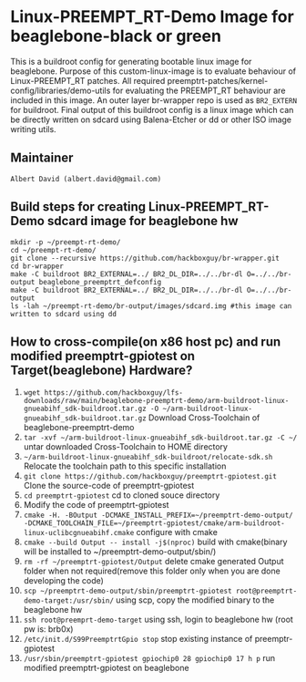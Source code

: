 # Linux-PREEMPT_RT-Demo Image for beaglebone-black or green

This is a buildroot config for generating bootable linux image for beaglebone. Purpose of this custom-linux-image is to evaluate behaviour of Linux-PREEMPT_RT patches. All required preemptrt-patches/kernel-config/libraries/demo-utils for evaluating the PREEMPT_RT behaviour are included in this image. An outer layer br-wrapper repo is used as ```BR2_EXTERN``` for buildroot. Final output of this buildroot config is a linux image which can be directly written on sdcard using Balena-Etcher or dd or other ISO image writing utils.

## Maintainer
	Albert David (albert.david@gmail.com)

## Build steps for creating Linux-PREEMPT_RT-Demo sdcard image for beaglebone hw
    mkdir -p ~/preempt-rt-demo/
    cd ~/preempt-rt-demo/
    git clone --recursive https://github.com/hackboxguy/br-wrapper.git
    cd br-wrapper
    make -C buildroot BR2_EXTERNAL=../ BR2_DL_DIR=../../br-dl O=../../br-output beaglebone_preemptrt_defconfig
    make -C buildroot BR2_EXTERNAL=../ BR2_DL_DIR=../../br-dl O=../../br-output
    ls -lah ~/preempt-rt-demo/br-output/images/sdcard.img #this image can written to sdcard using dd

## How to cross-compile(on x86 host pc) and run modified preemptrt-gpiotest on Target(beaglebone) Hardware?
1. ```wget https://github.com/hackboxguy/lfs-downloads/raw/main/beaglebone-preemptrt-demo/arm-buildroot-linux-gnueabihf_sdk-buildroot.tar.gz -O ~/arm-buildroot-linux-gnueabihf_sdk-buildroot.tar.gz``` Download Cross-Toolchain of beaglebone-preemptrt-demo
2. ```tar -xvf ~/arm-buildroot-linux-gnueabihf_sdk-buildroot.tar.gz -C ~/``` untar downloaded Cross-Toolchain to HOME directory
3. ```~/arm-buildroot-linux-gnueabihf_sdk-buildroot/relocate-sdk.sh``` Relocate the toolchain path to this specific installation
4. ```git clone https://github.com/hackboxguy/preemptrt-gpiotest.git``` Clone the source-code of preemptrt-gpiotest
5. ```cd preemptrt-gpiotest``` cd to cloned souce directory
6. Modify the code of preemptrt-gpiotest
7. ```cmake -H. -BOutput -DCMAKE_INSTALL_PREFIX=~/preemptrt-demo-output/ -DCMAKE_TOOLCHAIN_FILE=~/preemptrt-gpiotest/cmake/arm-buildroot-linux-uclibcgnueabihf.cmake``` configure with cmake
8. ```cmake --build Output -- install -j$(nproc)``` build with cmake(binary will be installed to ~/preemptrt-demo-output/sbin/)
9. ```rm -rf ~/preemptrt-gpiotest/Output``` delete cmake generated Output folder when not required(remove this folder only when you are done developing the code)
10. ```scp ~/preemptrt-demo-output/sbin/preemptrt-gpiotest root@preemptrt-demo-target:/usr/sbin/``` using scp, copy the modified binary to the beaglebone hw
11. ```ssh root@preemprt-demo-target``` using ssh, login to beaglebone hw (root pw is: brb0x)
12. ```/etc/init.d/S99PreemptrtGpio stop``` stop existing instance of preemptr-gpiotest
13. ```/usr/sbin/preemptrt-gpiotest gpiochip0 28 gpiochip0 17 h p``` run modified preemptrt-gpiotest on beaglebone
